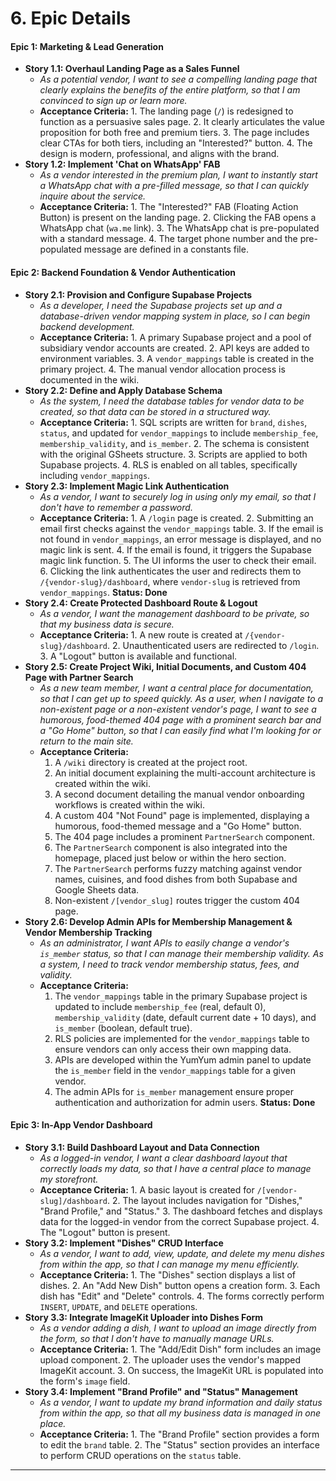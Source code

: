 # 6. Epic Details

#### **Epic 1: Marketing & Lead Generation**

- **Story 1.1: Overhaul Landing Page as a Sales Funnel**
  - _As a potential vendor, I want to see a compelling landing page that clearly explains the benefits of the entire platform, so that I am convinced to sign up or learn more._
  - **Acceptance Criteria:** 1. The landing page (`/`) is redesigned to function as a persuasive sales page. 2. It clearly articulates the value proposition for both free and premium tiers. 3. The page includes clear CTAs for both tiers, including an "Interested?" button. 4. The design is modern, professional, and aligns with the brand.
- **Story 1.2: Implement 'Chat on WhatsApp' FAB**
  - _As a vendor interested in the premium plan, I want to instantly start a WhatsApp chat with a pre-filled message, so that I can quickly inquire about the service._
  - **Acceptance Criteria:** 1. The "Interested?" FAB (Floating Action Button) is present on the landing page. 2. Clicking the FAB opens a WhatsApp chat (`wa.me` link). 3. The WhatsApp chat is pre-populated with a standard message. 4. The target phone number and the pre-populated message are defined in a constants file.

#### **Epic 2: Backend Foundation & Vendor Authentication**

- **Story 2.1: Provision and Configure Supabase Projects**
  - _As a developer, I need the Supabase projects set up and a database-driven vendor mapping system in place, so I can begin backend development._
  - **Acceptance Criteria:** 1. A primary Supabase project and a pool of subsidiary vendor accounts are created. 2. API keys are added to environment variables. 3. A `vendor_mappings` table is created in the primary project. 4. The manual vendor allocation process is documented in the wiki.
- **Story 2.2: Define and Apply Database Schema**
  - _As the system, I need the database tables for vendor data to be created, so that data can be stored in a structured way._
  - **Acceptance Criteria:** 1. SQL scripts are written for `brand`, `dishes`, `status`, and updated for `vendor_mappings` to include `membership_fee`, `membership_validity`, and `is_member`. 2. The schema is consistent with the original GSheets structure. 3. Scripts are applied to both Supabase projects. 4. RLS is enabled on all tables, specifically including `vendor_mappings`.
- **Story 2.3: Implement Magic Link Authentication**
  - _As a vendor, I want to securely log in using only my email, so that I don't have to remember a password._
  - **Acceptance Criteria:** 1. A `/login` page is created. 2. Submitting an email first checks against the `vendor_mappings` table. 3. If the email is not found in `vendor_mappings`, an error message is displayed, and no magic link is sent. 4. If the email is found, it triggers the Supabase magic link function. 5. The UI informs the user to check their email. 6. Clicking the link authenticates the user and redirects them to `/{vendor-slug}/dashboard`, where `vendor-slug` is retrieved from `vendor_mappings`. **Status: Done**
- **Story 2.4: Create Protected Dashboard Route & Logout**
  - _As a vendor, I want the management dashboard to be private, so that my business data is secure._
  - **Acceptance Criteria:** 1. A new route is created at `/{vendor-slug}/dashboard`. 2. Unauthenticated users are redirected to `/login`. 3. A "Logout" button is available and functional.
- **Story 2.5: Create Project Wiki, Initial Documents, and Custom 404 Page with Partner Search**
  - _As a new team member, I want a central place for documentation, so that I can get up to speed quickly. As a user, when I navigate to a non-existent page or a non-existent vendor's page, I want to see a humorous, food-themed 404 page with a prominent search bar and a "Go Home" button, so that I can easily find what I'm looking for or return to the main site._
  - **Acceptance Criteria:**
    1. A `/wiki` directory is created at the project root.
    2. An initial document explaining the multi-account architecture is created within the wiki.
    3. A second document detailing the manual vendor onboarding workflows is created within the wiki.
    4. A custom 404 "Not Found" page is implemented, displaying a humorous, food-themed message and a "Go Home" button.
    5. The 404 page includes a prominent `PartnerSearch` component.
    6. The `PartnerSearch` component is also integrated into the homepage, placed just below or within the hero section.
    7. The `PartnerSearch` performs fuzzy matching against vendor names, cuisines, and food dishes from both Supabase and Google Sheets data.
    8. Non-existent `/[vendor_slug]` routes trigger the custom 404 page.
- **Story 2.6: Develop Admin APIs for Membership Management & Vendor Membership Tracking**
  - _As an administrator, I want APIs to easily change a vendor's `is_member` status, so that I can manage their membership validity. As a system, I need to track vendor membership status, fees, and validity._
  - **Acceptance Criteria:**
    1. The `vendor_mappings` table in the primary Supabase project is updated to include `membership_fee` (real, default 0), `membership_validity` (date, default current date + 10 days), and `is_member` (boolean, default true).
    2. RLS policies are implemented for the `vendor_mappings` table to ensure vendors can only access their own mapping data.
    3. APIs are developed within the YumYum admin panel to update the `is_member` field in the `vendor_mappings` table for a given vendor.
    4. The admin APIs for `is_member` management ensure proper authentication and authorization for admin users.
  **Status: Done**

#### **Epic 3: In-App Vendor Dashboard**

- **Story 3.1: Build Dashboard Layout and Data Connection**
  - _As a logged-in vendor, I want a clear dashboard layout that correctly loads my data, so that I have a central place to manage my storefront._
  - **Acceptance Criteria:** 1. A basic layout is created for `/[vendor-slug]/dashboard`. 2. The layout includes navigation for "Dishes," "Brand Profile," and "Status." 3. The dashboard fetches and displays data for the logged-in vendor from the correct Supabase project. 4. The "Logout" button is present.
- **Story 3.2: Implement "Dishes" CRUD Interface**
  - _As a vendor, I want to add, view, update, and delete my menu dishes from within the app, so that I can manage my menu efficiently._
  - **Acceptance Criteria:** 1. The "Dishes" section displays a list of dishes. 2. An "Add New Dish" button opens a creation form. 3. Each dish has "Edit" and "Delete" controls. 4. The forms correctly perform `INSERT`, `UPDATE`, and `DELETE` operations.
- **Story 3.3: Integrate ImageKit Uploader into Dishes Form**
  - _As a vendor adding a dish, I want to upload an image directly from the form, so that I don't have to manually manage URLs._
  - **Acceptance Criteria:** 1. The "Add/Edit Dish" form includes an image upload component. 2. The uploader uses the vendor's mapped ImageKit account. 3. On success, the ImageKit URL is populated into the form's `image` field.
- **Story 3.4: Implement "Brand Profile" and "Status" Management**
  - _As a vendor, I want to update my brand information and daily status from within the app, so that all my business data is managed in one place._
  - **Acceptance Criteria:** 1. The "Brand Profile" section provides a form to edit the `brand` table. 2. The "Status" section provides an interface to perform CRUD operations on the `status` table.

---
